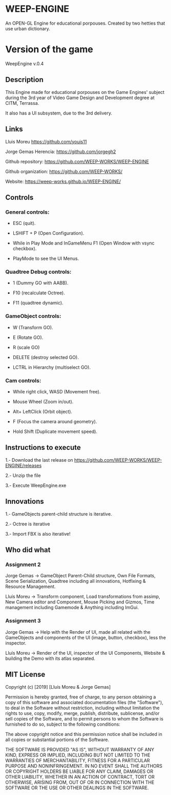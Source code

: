 # WEEP-ENGINE
An OPEN-GL Engine for educational porpouses. Created by two hetties that use urban dictionary.

# Version of the game

WeepEngine v.0.4

## Description

This Engine made for educational porpouses on the Game Engines' subject during the 3rd year of Video Game Design and Development degree at CITM, Terrassa. 

It also has a UI subsystem, due to the 3rd delivery.

## Links

Lluis Moreu https://github.com/youis11 

Jorge Gemas Herencia: https://github.com/jorgegh2

Github repository: https://github.com/WEEP-WORKS/WEEP-ENGINE

Github organization: https://github.com/WEEP-WORKS/

Website: https://weep-works.github.io/WEEP-ENGINE/

## Controls
### General controls:

- ESC (quit).

- LSHIFT + P (Open Configuration).

- While in Play Mode and InGameMenu F1 (Open Window with vsync checkbox).

- PlayMode to see the UI Menus.

### Quadtree Debug controls:

- 1 (Dummy GO with AABB).

- F10 (recalculate Octree).

- F11 (quadtree dynamic).

### GameObject controls:

- W (Transform GO).

- E (Rotate GO).

- R (scale GO)

- DELETE (destroy selected GO).

- LCTRL in Hierarchy (multiselect GO).

### Cam controls:

- While right click, WASD (Movement free).

- Mouse Wheel (Zoom in/out).

- Alt+ LeftClick (Orbit object).

- F (Focus the camera around geometry).

- Hold Shift (Duplicate movement speed).

## Instructions to execute

1.- Download the last release on https://github.com/WEEP-WORKS/WEEP-ENGINE/releases

2.- Unzip the file

3.- Execute WeepEngine.exe

## Innovations

1.- GameObjects parent-child structure is iterative.

2.- Octree is iterative

3.- Import FBX is also iterative!

## Who did what

### Assignment 2
Jorge Gemas -> GameObject Parent-Child structure, Own File Formats, Scene Serialization, Quadtree including all innovations, Hotfixing & Resource Management.

Lluís Moreu -> Transform component, Load transformations from assimp, New Camera editor and Component, Mouse Picking and Gizmos, Time management including Gamemode & Anything including ImGui.

### Assignment 3
Jorge Gemas -> Help with the Render of UI,  made all related with the GameObjects and components of the UI (image, button, checkbox), less the inspector. 

Lluís Moreu -> Render of the UI, inspector of the UI Components, Website & building the Demo with its atlas separated.
## MIT License

Copyright (c) [2019] [Lluís Moreu & Jorge Gemas]

Permission is hereby granted, free of charge, to any person obtaining a copy
of this software and associated documentation files (the "Software"), to deal
in the Software without restriction, including without limitation the rights
to use, copy, modify, merge, publish, distribute, sublicense, and/or sell
copies of the Software, and to permit persons to whom the Software is
furnished to do so, subject to the following conditions:

The above copyright notice and this permission notice shall be included in all
copies or substantial portions of the Software.

THE SOFTWARE IS PROVIDED "AS IS", WITHOUT WARRANTY OF ANY KIND, EXPRESS OR
IMPLIED, INCLUDING BUT NOT LIMITED TO THE WARRANTIES OF MERCHANTABILITY,
FITNESS FOR A PARTICULAR PURPOSE AND NONINFRINGEMENT. IN NO EVENT SHALL THE
AUTHORS OR COPYRIGHT HOLDERS BE LIABLE FOR ANY CLAIM, DAMAGES OR OTHER
LIABILITY, WHETHER IN AN ACTION OF CONTRACT, TORT OR OTHERWISE, ARISING FROM,
OUT OF OR IN CONNECTION WITH THE SOFTWARE OR THE USE OR OTHER DEALINGS IN THE
SOFTWARE.
~~~

